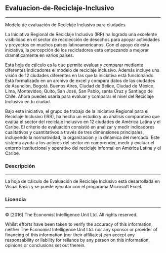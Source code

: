 ## Evaluacion-de-Reciclaje-Inclusivo
---
Modelo de evaluación de Reciclaje Inclusivo para ciudades

La Iniciativa Regional de Reciclaje Inclusivo (IRR) ha logrado una excelente visibilidad en el sector de recolección de desechos para apoyar actividades y proyectos en muchos países latinoamericanos. Con el apoyo de esta iniciativa, la percepción de los recicladores está empezando a mejorar dramáticamente en varios países.

Esta hoja de cálculo es la que permite evaluar y comparar mediante diferentes indicadores el modelo de reciclaje inclusivo. Además incluye una visión de 12 ciudades diferentes en las que la iniciativa está funcionando. Está formalizado en un archivo de excel y compara datos de las ciudades de Asunción, Bogotá. Buenos Aires, Ciudad de Belice, Ciudad de México, Lima, Montevideo, Quito, San José, San Pablo, santa Cruz y Santiago de Chile. Ahora puedes usarla para evaluar y comparar el nivel del Reciclaje Inclusivo en tu ciudad.

Bajo esta iniciativa, el grupo de trabajo de la Iniciativa Regional para el Reciclaje Inclusivo (IRR), ha hecho un estudio y un análisis comparativo que evalúa el sector del reciclaje inclusivo en 12 ciudades de América Latina y el Caribe. El criterio de evaluación consistió en analizar y medir indicadores cualitativos y cuantitativos a través de tres dimensiones principales, incluyendo la normatividad, la organización y la dinámica del mercado. Este sistema ayuda a los actores del sector en comprender, medir y evaluar el entorno institucional y operativo del reciclaje informal en América Latina y el Caribe.

### Descripción
---
La hoja de cálculo de Evaluación de Reciclaje Inclusivo está desarrollada en Visual Basic y se puede ejecutar con el progarama Microsoft Excel.  

### Licencia
---
© [2016] The Economist Intelligence Unit Ltd. All rights reserved.

Whilst efforts have been taken to verify the accuracy of this information, neither The Economist Intelligence Unit Ltd. nor any sponsor or provider of financing of this information (nor their affiliates) can accept any responsability or liability for reliance by any person on this information, opinions or conclusions set out therein.
